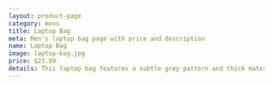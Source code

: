 ```yaml
---
layout: product-page
category: mens
title: Laptop Bag
meta: Men's laptop bag page with price and description
name: Laptop Bag
image: laptop-bag.jpg
price: $23.99
details: This laptop bag features a subtle grey pattern and thick material that will cushion your laptop from any bumbs and light falls.
---
```

